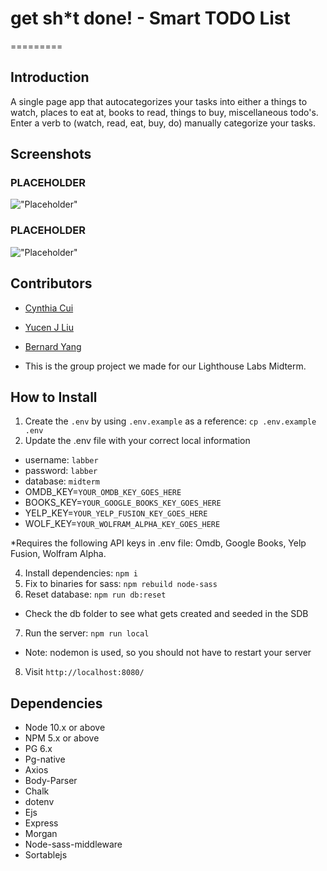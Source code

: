 # get sh*t done! - Smart TODO List
=========

## Introduction

A single page app that autocategorizes your tasks into either a things to watch, places to eat at, books to read, things to buy, miscellaneous todo's.  Enter a verb to (watch, read, eat, buy, do) manually categorize your tasks.

## Screenshots

### PLACEHOLDER
!["Placeholder"](https://github.com/cyncui/smart-to-do)
### PLACEHOLDER
!["Placeholder"](https://github.com/cyncui/smart-to-do)

## Contributors

- [Cynthia Cui](https://github.com/cyncui)
- [Yucen J Liu](https://github.com/YucenLyc)
- [Bernard Yang](https://github.com/bernard9)

- This is the group project we made for our Lighthouse Labs Midterm. 

## How to Install

1. Create the `.env` by using `.env.example` as a reference: `cp .env.example .env`
2. Update the .env file with your correct local information 
  - username: `labber` 
  - password: `labber` 
  - database: `midterm`
  - OMDB_KEY=`YOUR_OMDB_KEY_GOES_HERE`
  - BOOKS_KEY=`YOUR_GOOGLE_BOOKS_KEY_GOES_HERE`
  - YELP_KEY=`YOUR_YELP_FUSION_KEY_GOES_HERE`
  - WOLF_KEY=`YOUR_WOLFRAM_ALPHA_KEY_GOES_HERE`

  *Requires the following API keys in .env file: Omdb, Google Books, Yelp Fusion, Wolfram Alpha. 

4. Install dependencies: `npm i`
5. Fix to binaries for sass: `npm rebuild node-sass`
6. Reset database: `npm run db:reset`
  - Check the db folder to see what gets created and seeded in the SDB
7. Run the server: `npm run local`
  - Note: nodemon is used, so you should not have to restart your server
8. Visit `http://localhost:8080/`

## Dependencies

- Node 10.x or above
- NPM 5.x or above
- PG 6.x
- Pg-native
- Axios
- Body-Parser
- Chalk
- dotenv
- Ejs
- Express
- Morgan
- Node-sass-middleware
- Sortablejs
